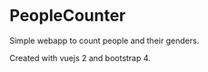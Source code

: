 # PeopleCounter

Simple webapp to count people and their genders.

Created with vuejs 2 and bootstrap 4.